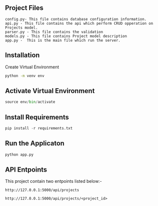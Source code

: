 ## Project Files
```
config.py- This file contains database configuration information.
api.py - This file contains the api which perform CRUD opperation on Projects model.
parser.py - This file contains the validation
models.py - This file contains Project model description
app.py -  This is the main file which run the server. 
```
## Installation

Create Virtual Environment
```bash
python -m venv env
```

## Activate Virtual Environment

```python
source env/bin/activate
```

## Install Requirements
```python
pip install -r requirements.txt
```

## Run the Applicaton
```python 
python app.py
```

## API Entpoints
This project contain two entpoints listed below:-
```
http://127.0.0.1:5000/api/projects

http://127.0.0.1:5000/api/projects/<project_id>
```
